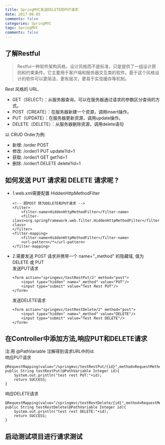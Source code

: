 ```yaml
---
title: SpringMVC发送DELETE和PUT请求
date: 2017-06-05
comments: false
categories: SpringMVC
tags: SpringMVC
comments: false
---
```


## 了解Restful
> Restful一种软件架构风格，设计风格而不是标准，只是提供了一组设计原则和约束条件。它主要用于客户端和服务器交互类的软件。基于这个风格设计的软件可以更简洁，更有层次，更易于实现缓存等机制。  

Rest 风格的 URL.

- GET（SELECT）：从服务器查询，可以在服务器通过请求的参数区分查询的方式。  
- POST（CREATE）：在服务器新建一个资源，调用insert操作。  
- PUT（UPDATE）：在服务器更新资源，调用update操作。  
- DELETE（DELETE）：从服务器删除资源，调用delete语句

以 CRUD Order为例:

- 新增: /order POST 
- 修改: /order/1 PUT update?id=1 
- 获取: /order/1 GET get?id=1 
- 删除: /order/1 DELETE delete?id=1


## 如何发送 PUT 请求和 DELETE 请求呢 ?
- 1.web.xml需要配置 HiddenHttpMethodFilter  
    ```
    <!-- 把POST 转为DELETE和PUT请求 -->
    <filter>
        <filter-name>HiddenHttpMethodFilter</filter-name>
        <filter-class>org.springframework.web.filter.HiddenHttpMethodFilter</filter-class>
    </filter>
    <filter-mapping>
        <filter-name>HiddenHttpMethodFilter</filter-name>
        <url-pattern>/*</url-pattern>
    </filter-mapping>
    ```

- 2.需要发送 POST 请求并携带一个 name="_method" 的隐藏域, 值为 DELETE 或 PUT  
	发送PUT请求
    ```
    <form action="springmvc/testRestPut/2" method="post">
        <input type="hidden" name="_method" value="PUT"/>
        <input type="submit" value="Test Rest PUT"/>
    </form>
    ```
    发送DELETE请求
    ```
    <form action="springmvc/testRestDelete/2" method="post">
        <input type="hidden" name="_method" value="DELETE"/>
        <input type="submit" value="Test Rest DELETE"/>
    </form>
    ```

## 在Controller中添加方法,响应PUT和DELETE请求
注:用 @PathVariable 注解得到请求URL中的id.  
响应PUT请求
```
@RequestMapping(value="/springmvc/testRestPut/{id}",method=RequestMethod.PUT)
public String testRestPut(@PathVariable Integer id){
	System.out.println("test rest PUT:"+id);
	return SUCCESS;
}
```
响应DELETE请求
```
@RequestMapping(value="/springmvc/testRestDelete/{id}",method=RequestMethod.DELETE)
public String testRestDelete(@PathVariable Integer id){
	System.out.println("test rest DELETE:"+id);
	return SUCCESS;
}
```
## 启动测试项目进行请求测试